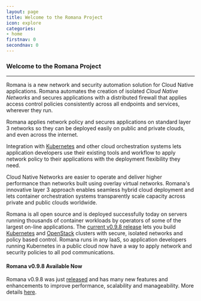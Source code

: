 ```yaml
---
layout: page
title: Welcome to the Romana Project
icon: explore
categories:
- home
firstnav: 0
secondnav: 0
---
```


### Welcome to the Romana Project

---

Romana is a new network and security automation solution for Cloud Native applications. Romana automates the creation of isolated *Cloud Native Networks* and secures applications with a distributed firewall that applies access control policies consistently across all endpoints and services, wherever they run. 

Romana applies network policy and secures applications on standard layer 3 networks so they can be deployed easily on public and private clouds, and even across the internet. 

Integration with [Kubernetes](http://kubernetes.io) and other cloud orchestration systems lets application developers use their existing tools and workflow to apply network policy to their applications with the deployment flexibility they need.

Cloud Native Networks are easier to operate and deliver higher performance than networks built using overlay virtual networks. Romana's innovative layer 3 approach enables seamless hybrid cloud deployment and lets container orchestration systems transparently scale capacity across private and public clouds worldwide.

Romana is all open source and is deployed successfully today on servers running thousands of container workloads by operators of some of the largest on-line applications. The [current v0.9.8 release](/code/) lets you build [Kubernetes](/try_romana/kubernetes/) and [OpenStack](/try_romana/installation/) clusters with secure, isolated networks and policy based control. Romana runs in any IaaS, so application developers running Kubernetes in a public cloud now have a way to apply network and security policies to all pod communications. 

#### Romana v0.9.8 Available Now

Romana v0.9.8 was just [released](https://github.com/romana/romana) and has many new features and enhancements to improve performance, scalability and manageability. More details [here](/blog/release0-9-8/).

